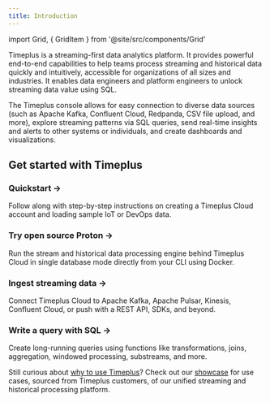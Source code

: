 ```yaml
---
title: Introduction
---
```


import Grid, { GridItem } from '@site/src/components/Grid'

Timeplus is a streaming-first data analytics platform. It provides powerful end-to-end capabilities to help teams process streaming and historical data quickly and intuitively, accessible for organizations of all sizes and industries. It enables data engineers and platform engineers to unlock streaming data value using SQL. 

The Timeplus console allows for easy connection to diverse data sources (such as Apache Kafka, Confluent Cloud, Redpanda, CSV file upload, and more), explore streaming patterns via SQL queries, send real-time insights and alerts to other systems or individuals, and create dashboards and visualizations.

## Get started with Timeplus

<Grid>
  <GridItem href="/quickstart">
    <h3>Quickstart &rarr;</h3>
    <p>Follow along with step-by-step instructions on creating a Timeplus Cloud account and loading sample IoT or DevOps data.</p>
  </GridItem>
  <GridItem href="/proton">
    <h3>Try open source Proton &rarr;</h3>
    <p>Run the stream and historical data processing engine behind Timeplus Cloud in single database mode directly from your CLI using Docker.</p>
  </GridItem>
  <GridItem href="/ingestion">
    <h3>Ingest streaming data &rarr;</h3>
    <p>Connect Timeplus Cloud to Apache Kafka, Apache Pulsar, Kinesis, Confluent Cloud, or push with a REST API, SDKs, and beyond.</p>
  </GridItem>
  <GridItem href="/query-syntax">
    <h3>Write a query with SQL &rarr;</h3>
    <p>Create long-running queries using functions like transformations, joins, aggregation, windowed processing, substreams, and more.</p>
  </GridItem>
</Grid>

Still curious about [why to use Timeplus](why-timeplus)? Check out our [showcase](showcases) for use cases, sourced from
Timeplus customers, of our unified streaming and historical processing platform.
